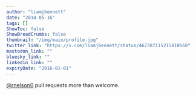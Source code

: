 ```yaml
---
author: "liamjbennett"
date: "2014-05-16"
tags: []
ShowToc: false
ShowBreadCrumbs: false
thumbnail: "/img/main/profile.jpg"
twitter_link: "https://x.com/liamjbennett/status/467387115215810560"
mastodon_link: ""
bluesky_link: ""
linkedin_link: ""
expiryDate: "2016-01-01"
---
```


[@rnelson0](https://x.com/rnelson0) pull requests more than welcome.

